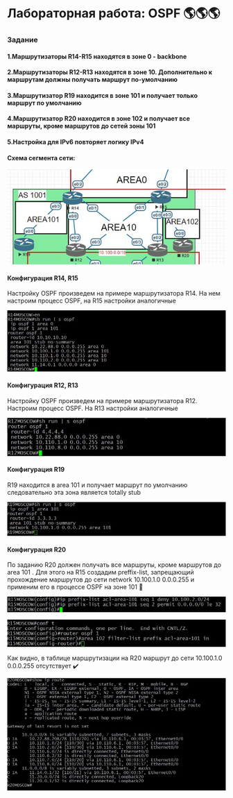 
# Лабораторная работа: OSPF  :earth_americas::earth_americas::earth_americas:


### Задание
#### 1.Маршрутизаторы R14-R15 находятся в зоне 0 - backbone
#### 2.Маршрутизаторы R12-R13 находятся в зоне 10. Дополнительно к маршрутам должны получать маршрут по-умолчанию
#### 3.Маршрутизатор R19 находится в зоне 101 и получает только маршрут по умолчанию
#### 4.Маршрутизатор R20 находится в зоне 102 и получает все маршруты, кроме маршрутов до сетей зоны 101
#### 5.Настройка для IPv6 повторяет логику IPv4

#### Схема сегмента сети:

![alt text](https://github.com/Eliminir/OTUS-LABS-PROF/blob/main/LAB6/1.JPG)

#### Конфигурация R14, R15

Настройку OSPF произведем на примере маршрутизатора R14. На нем настроим процесс OSPF, на R15 настройки аналогичные

![alt text](https://github.com/Eliminir/OTUS-LABS-PROF/blob/main/LAB6/2.JPG)

#### Конфигурация R12, R13

Настройку OSPF произведем на примере маршрутизатора R12. Настроим процесс OSPF. На R13 настройки аналогичные

![alt text](https://github.com/Eliminir/OTUS-LABS-PROF/blob/main/LAB6/3.JPG)

#### Конфигурация R19

R19 находится в area 101 и получает маршрут по умолчанию следовательно эта зона является totally stub

![alt text](https://github.com/Eliminir/OTUS-LABS-PROF/blob/main/LAB6/4.JPG)

#### Конфигурация R20

По заданию R20 должен получать все маршруты, кроме маршрутов до area 101 . Для этого на R15 создадим preffix-list, запрещающий прохождение маршрутов до сети network 10.100.1.0 0.0.0.255 и применим его в процессе OSPF на зоне 101 :cop:

![alt text](https://github.com/Eliminir/OTUS-LABS-PROF/blob/main/LAB6/5.JPG)

![alt text](https://github.com/Eliminir/OTUS-LABS-PROF/blob/main/LAB6/6.JPG)

Как видно, в таблице маршрутизации на R20 маршрут до сети 10.100.1.0 0.0.0.255 отсутствует :heavy_check_mark:

![alt text](https://github.com/Eliminir/OTUS-LABS-PROF/blob/main/LAB6/7.JPG)


